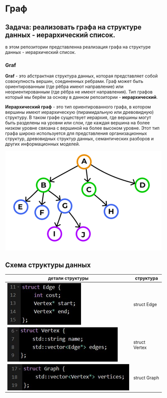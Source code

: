 ﻿# Граф
## Задача: реализовать графа на структуре данных - иерархический список.

в этом репозитории представленна реализация графа на структуре данных - иерархический список. 

### Graf
**Graf** - это абстрактная структура данных, которая представляет собой совокупность вершин, соединенных ребрами. Граф может быть ориентированным (где рёбра имеют направление) или неориентированным (где рёбра не имеют направления). Тип графов который мы берём за основу в данном репозитории - **иерархический**.

**Иерархический граф** - это тип ориентированного графа, в котором вершины имеют иерархическую (пирамидальную или древовидную) структуру. В таком графе существует иерархия, где вершины могут быть разделены на уровни или слои, где каждая вершина на более низком уровне связана с вершиной на более высоком уровне. Этот тип графа широко используется для представления организационных структур, древовидных структур данных, семантических разборов и других информационных моделей.

  ![graf](./pictures/Graf.png)

## Схема структуры данныx

|детали структуры|структура|
|--------|--------|
|![Edge](./pictures/structEdge.jpg)|struct Edge|
|![Vertex](./pictures/structVertex.jpg)|struct Vertex|
|![Graph](./pictures/structGraph.jpg)|struct Graph|



